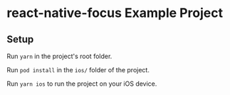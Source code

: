 # react-native-focus Example Project

## Setup

Run `yarn` in the project's root folder.

Run `pod install` in the `ios/` folder of the project.

Run `yarn ios` to run the project on your iOS device.